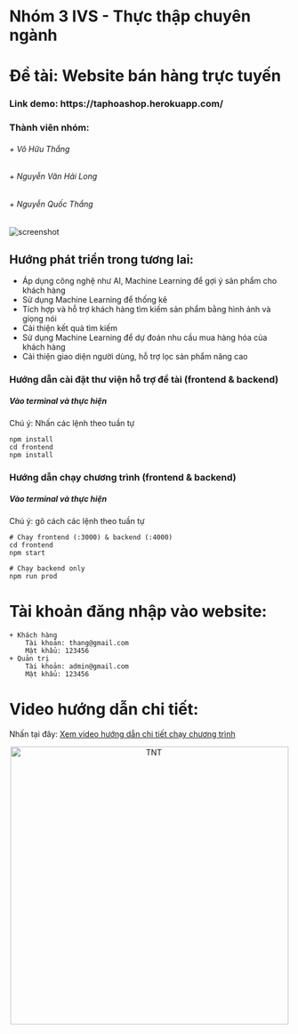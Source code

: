 # Nhóm 3 IVS - Thực thập chuyên ngành
# Đề tài: Website bán hàng trực tuyến
<h3>Link demo: https://taphoashop.herokuapp.com/</h3>
<h3>Thành viên nhóm: </h3>
<h6>+ Võ Hữu Thắng</h6>
<h6>+ Nguyễn Văn Hải Long</h6>
<h6>+ Nguyễn Quốc Thắng</h6>

![screenshot](https://github.com/huuthang28cb/Nhom3_IVS_ThucTapChuyenNganh/blob/master/frontend/public/images/home.PNG)

## Hướng phát triển trong tương lai:
-	Áp dụng công nghệ như AI, Machine Learning để gợi ý sản phẩm cho khách hàng
-	Sử dụng Machine Learning để thống kê
-	Tích hợp và hỗ trợ khách hàng tìm kiếm sản phẩm bằng hình ảnh và giọng nói
-	Cải thiện kết quả tìm kiếm
-	Sử dụng Machine Learning để dự đoán nhu cầu mua hàng hóa của khách hàng
-	Cải thiện giao diện người dùng, hỗ trợ lọc sản phẩm nâng cao

### Hướng dẫn cài đặt thư viện hỗ trợ đề tài (frontend & backend)
<h5>Vào terminal và thực hiện</h5>
Chú ý: Nhấn các lệnh theo tuần tự

```
npm install
cd frontend
npm install
```
### Hướng dẫn chạy chương trình (frontend & backend)
<h5>Vào terminal và thực hiện</h5>
Chú ý: gõ cách các lệnh theo tuần tự

```
# Chạy frontend (:3000) & backend (:4000)
cd frontend
npm start

# Chạy backend only
npm run prod
```

# Tài khoản đăng nhập vào website:
```
+ Khách hàng
	Tài khoản: thang@gmail.com
	Mật khẩu: 123456
+ Quản trị
	Tài khoản: admin@gmail.com
	Mật khẩu: 123456
```
# Video hướng dẫn chi tiết:
Nhấn tại đây: [Xem video hướng dẫn chi tiết chạy chương trình](https://drive.google.com/file/d/10NLJZx4gNJPUH_5TLZcOMnJNslfyUwwI/view?usp=sharing)

<p align="center">
	<img src="https://i.pinimg.com/originals/56/a7/b8/56a7b8e4953907848148e15efa28ae81.gif" width = "500" alt="TNT">
	</a>
</p>
